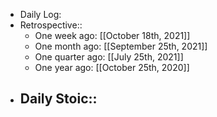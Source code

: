 - Daily Log:
- Retrospective::
    - One week ago: [[October 18th, 2021]]
    - One month ago: [[September 25th, 2021]]
    - One quarter ago: [[July 25th, 2021]]
    - One year ago: [[October 25th, 2020]]
- Daily Stoic::
    -
